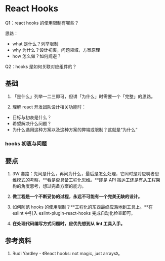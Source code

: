 # React Hooks

Q1：react hooks 的使用限制有哪些？

思路：

- what 是什么？列举限制
- why 为什么？设计初衷，问题领域，方案原理
- how 怎么做？如何规避？

Q2：hooks 是如何关联对应组件的？

## 基础

1. 「是什么」列举一二三即可，但讲「为什么」时需要一个「完整」的思路。

2. 理解 react 开发团队设计相关功能时：

- 目标与初衷是什么？
- 希望解决什么问题？
- 为什么选用这种方案以及这种方案的弊端或限制？这就是“为什么”

### hooks 初衷与问题

## 要点

1. 3W 套路：先问是什么，再问为什么，最后是怎么处理，它同时是对应聘者思维模式的考察，**看是否具备工程化思维。**即是 API 搬运工还是有从工程架构的角度思考，想过完备方案的能力。

2. **做工程是一个不断妥协的过程，永远不可能有一个完美无缺的设计。**

3. 如何防范 hooks 的使用限制？**工程化的东西最终应落地到工具上。**在 eslint 中引入 eslint-plugin-react-hooks 完成自动化检查即可。

4. **在处理代码编写方式问题时，应优先想到从 lint 工具入手。**

## 参考资料

1. Rudi Yardley - 《React hooks: not magic, just arrays》。
